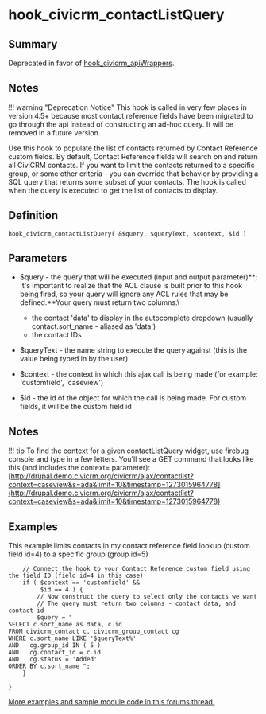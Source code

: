 # hook_civicrm_contactListQuery

## Summary

Deprecated in favor of [hook_civicrm_apiWrappers](hook_civicrm_apiWrappers.md).

## Notes

!!! warning "Deprecation Notice"
    This hook is called in very few places in version 4.5+ because most contact reference fields have been migrated to go through the api instead of constructing an ad-hoc query. It will be removed in a future version.

Use this hook to populate the list of contacts returned by Contact
Reference custom fields. By default, Contact Reference fields will
search on and return all CiviCRM contacts. If you want to limit the
contacts returned to a specific group, or some other criteria - you can
override that behavior by providing a SQL query that returns some subset
of your contacts. The hook is called when the query is executed to get
the list of contacts to display.

## Definition

    hook_civicrm_contactListQuery( &$query, $queryText, $context, $id )

## Parameters

-   $query - the query that will be executed (input and output
    parameter)**; It's important to realize that the ACL clause is built
    prior to this hook being fired, so your query will ignore any ACL
    rules that may be defined.**Your query must return two columns:\
    -   the contact 'data' to display in the autocomplete dropdown
        (usually contact.sort_name - aliased as 'data')
    -   the contact IDs
-   $queryText - the name string to execute the query against (this is the
    value being typed in by the user)
-   $context - the context in which this ajax call is being made (for
    example: 'customfield', 'caseview')

-   $id - the id of the object for which the call is being made. For
    custom fields, it will be the custom field id

## Notes

!!! tip
    To find the context for a given contactListQuery widget, use firebug console and type in a few letters. You'll see a GET command that looks like this (and includes the context= parameter):[http://drupal.demo.civicrm.org/civicrm/ajax/contactlist?context=caseview&s=ada&limit=10&timestamp=1273015964778](http://drupal.demo.civicrm.org/civicrm/ajax/contactlist?context=caseview&s=ada&limit=10&timestamp=1273015964778)


## Examples

This example limits contacts in my contact reference field lookup
(custom field id=4) to a specific group (group id=5)

        // Connect the hook to your Contact Reference custom field using the field ID (field id=4 in this case)
        if ( $context == 'customfield' &&
             $id == 4 ) {
            // Now construct the query to select only the contacts we want
            // The query must return two columns - contact data, and contact id
            $query = "
    SELECT c.sort_name as data, c.id
    FROM civicrm_contact c, civicrm_group_contact cg
    WHERE c.sort_name LIKE '$queryText%'
    AND   cg.group_id IN ( 5 )
    AND   cg.contact_id = c.id
    AND   cg.status = 'Added'
    ORDER BY c.sort_name ";
        }

    }

[More examples and sample module code in this forums
thread.](http://forum.civicrm.org/index.php/topic,24550.0.html)